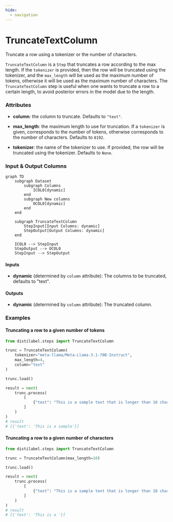 ```yaml
---
hide:
  - navigation
---
```

# TruncateTextColumn

Truncate a row using a tokenizer or the number of characters.



`TruncateTextColumn` is a `Step` that truncates a row according to the max length. If
    the `tokenizer` is provided, then the row will be truncated using the tokenizer,
    and the `max_length` will be used as the maximum number of tokens, otherwise it will
    be used as the maximum number of characters. The `TruncateTextColumn` step is useful when one
    wants to truncate a row to a certain length, to avoid posterior errors in the model due
    to the length.





### Attributes

- **column**: the column to truncate. Defaults to `"text"`.

- **max_length**: the maximum length to use for truncation.  If a `tokenizer` is given, corresponds to the number of tokens,  otherwise corresponds to the number of characters. Defaults to `8192`.

- **tokenizer**: the name of the tokenizer to use. If provided, the row will be  truncated using the tokenizer. Defaults to `None`.





### Input & Output Columns

``` mermaid
graph TD
	subgraph Dataset
		subgraph Columns
			ICOL0[dynamic]
		end
		subgraph New columns
			OCOL0[dynamic]
		end
	end

	subgraph TruncateTextColumn
		StepInput[Input Columns: dynamic]
		StepOutput[Output Columns: dynamic]
	end

	ICOL0 --> StepInput
	StepOutput --> OCOL0
	StepInput --> StepOutput

```


#### Inputs


- **dynamic** (determined by `column` attribute): The columns to be truncated, defaults to "text".




#### Outputs


- **dynamic** (determined by `column` attribute): The truncated column.





### Examples


#### Truncating a row to a given number of tokens
```python
from distilabel.steps import TruncateTextColumn

trunc = TruncateTextColumn(
    tokenizer="meta-llama/Meta-Llama-3.1-70B-Instruct",
    max_length=4,
    column="text"
)

trunc.load()

result = next(
    trunc.process(
        [
            {"text": "This is a sample text that is longer than 10 characters"}
        ]
    )
)
# result
# [{'text': 'This is a sample'}]
```

#### Truncating a row to a given number of characters
```python
from distilabel.steps import TruncateTextColumn

trunc = TruncateTextColumn(max_length=10)

trunc.load()

result = next(
    trunc.process(
        [
            {"text": "This is a sample text that is longer than 10 characters"}
        ]
    )
)
# result
# [{'text': 'This is a '}]
```




